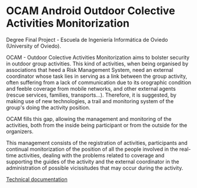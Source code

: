 # OCAM Android Outdoor Colective Activities Monitorization

Degree Final Project - Escuela de Ingeniería Informática de Oviedo (University of Oviedo). 

OCAM - Outdoor Colective Activities Monitorization aims to bolster security in outdoor group activities. This kind of activities, when being organised by associations that heed a Risk Management System, need an external coordinator whose task lies in serving as a link between the group activity, often suffering from a lack of communication due to its orographic condition and feeble coverage from mobile networks, and other external agents (rescue services, families, transports...). Therefore, it is suggested, by making use of new technologies, a trail and monitoring system of the group's doing the activity position.

OCAM fills this gap, allowing the management and monitoring of the activities, both from the inside being participant or from the outside for the organizers.

This management consists of the registration of activities, participants and continual monitorization of the position of all the people involved in the real-time activities, dealing with the problems related to coverage and supporting the guides of the activity and the external coordinator in the administration of possible vicissitudes that may occur during the activity.

[Technical documentation](https://github.com/victorcastanogutierrez/OCAM/blob/master/ocam.pdf)
